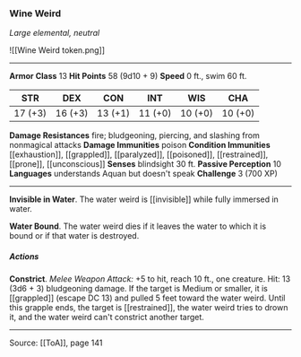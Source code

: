 ### Wine Weird
_Large elemental, neutral_

![[Wine Weird token.png]]


---

**Armor Class** 13
**Hit Points** 58 (9d10 + 9)
**Speed** 0 ft., swim 60 ft.

| STR     | DEX     | CON     | INT     | WIS     | CHA     |
|---------|---------|---------|---------|---------|---------|
| 17 (+3) | 16 (+3) | 13 (+1) | 11 (+0) | 10 (+0) | 10 (+0) |

**Damage Resistances** fire; bludgeoning, piercing, and slashing from nonmagical attacks
**Damage Immunities** poison
**Condition Immunities** [[exhaustion]], [[grappled]], [[paralyzed]], [[poisoned]], [[restrained]], [[prone]], [[unconscious]]
**Senses** blindsight 30 ft.
**Passive Perception** 10
**Languages** understands Aquan but doesn't speak
**Challenge** 3 (700 XP)

---

**Invisible in Water**. The water weird is [[invisible]] while fully immersed in water.

**Water Bound**. The water weird dies if it leaves the water to which it is bound or if that water is destroyed.

##### Actions
**Constrict**. _Melee Weapon Attack:_ +5 to hit, reach 10 ft., one creature. Hit: 13 (3d6 + 3) bludgeoning damage. If the target is Medium or smaller, it is [[grappled]] (escape DC 13) and pulled 5 feet toward the water weird. Until this grapple ends, the target is [[restrained]], the water weird tries to drown it, and the water weird can't constrict another target.


---

Source: [[ToA]], page 141